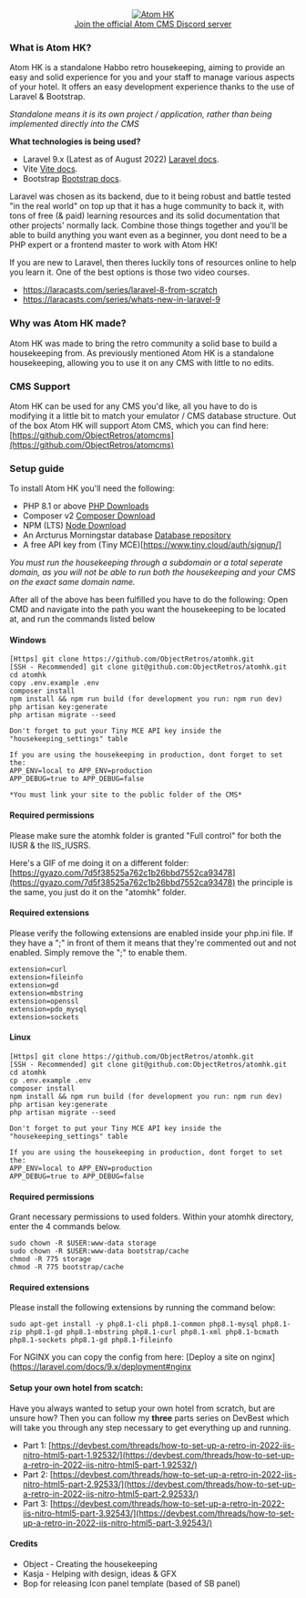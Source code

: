 <div align="center">
<a href="https://discord.gg/rX3aShUHdg" target="_blank">
    <img src="https://i.imgur.com/9ePNdJ4.png" alt="Atom HK"/><br>
    Join the official Atom CMS Discord server
</a>
</div>


### What is Atom HK?
Atom HK is a standalone Habbo retro housekeeping, aiming to provide an easy and solid experience for you and your staff to manage various aspects of your hotel. It offers an easy development experience thanks to the use of Laravel & Bootstrap.

*Standalone means it is its own project / application, rather than being implemented directly into the CMS*

**What technologies is being used?**
- Laravel 9.x (Latest as of August 2022)
  [Laravel docs](https://laravel.com/docs/9.x).
- Vite [Vite docs](https://vitejs.dev/).
- Bootstrap
  [Bootstrap docs](https://getbootstrap.com/docs/4.0/getting-started/introduction/).
  
Laravel was chosen as its backend, due to it being robust and battle tested "in the real world" on top up that it has a huge community to back it, with tons of free (& paid) learning resources and its solid documentation that other projects' normally lack. Combine those things together and you'll be able to build anything you want even as a beginner, you dont need to be a PHP expert or a frontend master to work with Atom HK!

If you are new to Laravel, then theres luckily tons of resources online to help you learn it. One of the best options is those two video courses. 
- https://laracasts.com/series/laravel-8-from-scratch
- https://laracasts.com/series/whats-new-in-laravel-9

### Why was Atom HK made?
Atom HK was made to bring the retro community a solid base to build a housekeeping from. As previously mentioned Atom HK is a standalone housekeeping, allowing you to use it on any CMS with little to no edits.

### CMS Support
Atom HK can be used for any CMS you'd like, all you have to do is modifying it a little bit to match your emulator / CMS database structure. Out of the box Atom HK will support Atom CMS, which you can find here: [https://github.com/ObjectRetros/atomcms](https://github.com/ObjectRetros/atomcms)

### Setup guide
To install Atom HK you'll need the following:
- PHP 8.1 or above [PHP Downloads](https://www.php.net/downloads.php)
- Composer v2 [Composer Download](https://getcomposer.org/download/)
- NPM (LTS) [Node Download](https://nodejs.org/en/download/)
- An Arcturus Morningstar database [Database repository](https://git.krews.org/morningstar/arcturus-morningstar-base-database)
- A free API key from (Tiny MCE)[https://www.tiny.cloud/auth/signup/]

*You must run the housekeeping through a subdomain or a total seperate domain, as you will not be able to run both the housekeeping and your CMS on the exact same domain name.*

After all of the above has been fulfilled you have to do the following:
Open CMD and navigate into the path you want the housekeeping to be located at, and run the commands listed below

#### Windows
```
[Https] git clone https://github.com/ObjectRetros/atomhk.git
[SSH - Recommended] git clone git@github.com:ObjectRetros/atomhk.git
cd atomhk
copy .env.example .env
composer install 
npm install && npm run build (for development you run: npm run dev)
php artisan key:generate
php artisan migrate --seed

Don't forget to put your Tiny MCE API key inside the "housekeeping_settings" table

If you are using the housekeeping in production, dont forget to set the:
APP_ENV=local to APP_ENV=production
APP_DEBUG=true to APP_DEBUG=false

*You must link your site to the public folder of the CMS*
```

#### Required permissions
Please make sure the atomhk folder is granted "Full control" for both the IUSR & the IIS_IUSRS.

Here's a GIF of me doing it on a different folder: [https://gyazo.com/7d5f38525a762c1b26bbd7552ca93478](https://gyazo.com/7d5f38525a762c1b26bbd7552ca93478) the principle is the same, you just do it on the "atomhk" folder.


#### Required extensions
Please verify the following extensions are enabled inside your php.ini file. If they have a ";" in front of them it means that they're commented out and not enabled. Simply remove the ";" to enable them.
```
extension=curl
extension=fileinfo
extension=gd
extension=mbstring
extension=openssl
extension=pdo_mysql
extension=sockets
```

#### Linux
```
[Https] git clone https://github.com/ObjectRetros/atomhk.git
[SSH - Recommended] git clone git@github.com:ObjectRetros/atomhk.git
cd atomhk
cp .env.example .env
composer install
npm install && npm run build (for development you run: npm run dev)
php artisan key:generate
php artisan migrate --seed

Don't forget to put your Tiny MCE API key inside the "housekeeping_settings" table

If you are using the housekeeping in production, dont forget to set the:
APP_ENV=local to APP_ENV=production
APP_DEBUG=true to APP_DEBUG=false
```

#### Required permissions
Grant necessary permissions to used folders. Within your atomhk directory, enter the 4 commands below.
```
sudo chown -R $USER:www-data storage
sudo chown -R $USER:www-data bootstrap/cache
chmod -R 775 storage
chmod -R 775 bootstrap/cache
```

#### Required extensions
Please install the following extensions by running the command below:
```
sudo apt-get install -y php8.1-cli php8.1-common php8.1-mysql php8.1-zip php8.1-gd php8.1-mbstring php8.1-curl php8.1-xml php8.1-bcmath php8.1-sockets php8.1-gd php8.1-fileinfo
```

For NGINX you can copy the config from here: [Deploy a site on nginx](https://laravel.com/docs/9.x/deployment#nginx

#### Setup your own hotel from scatch:
Have you always wanted to setup your own hotel from scratch, but are unsure how? Then  you can follow my **three** parts series on DevBest which will take you through any step necessary to get everything up and running.

- Part 1: [https://devbest.com/threads/how-to-set-up-a-retro-in-2022-iis-nitro-html5-part-1.92532/](https://devbest.com/threads/how-to-set-up-a-retro-in-2022-iis-nitro-html5-part-1.92532/)
- Part 2: [https://devbest.com/threads/how-to-set-up-a-retro-in-2022-iis-nitro-html5-part-2.92533/](https://devbest.com/threads/how-to-set-up-a-retro-in-2022-iis-nitro-html5-part-2.92533/)
- Part 3: [https://devbest.com/threads/how-to-set-up-a-retro-in-2022-iis-nitro-html5-part-3.92543/](https://devbest.com/threads/how-to-set-up-a-retro-in-2022-iis-nitro-html5-part-3.92543/)

#### Credits
- Object - Creating the housekeeping
- Kasja - Helping with design, ideas & GFX
- Bop for releasing Icon panel template (based of SB panel)
